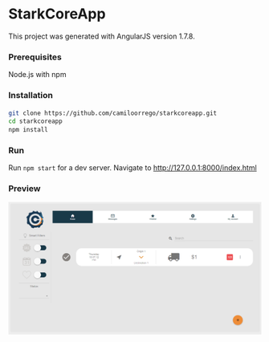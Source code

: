 # StarkCoreApp

This project was generated with AngularJS version 1.7.8.

### Prerequisites

Node.js with npm

### Installation

``` bash
git clone https://github.com/camiloorrego/starkcoreapp.git
cd starkcoreapp
npm install
```

### Run

Run `npm start` for a dev server. Navigate to http://127.0.0.1:8000/index.html

### Preview

![alt text](https://raw.githubusercontent.com/camiloorrego/images/master/home.PNG)


